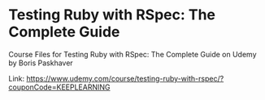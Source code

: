 # Testing Ruby with RSpec: The Complete Guide

Course Files for Testing Ruby with RSpec: The Complete Guide on Udemy by Boris Paskhaver

Link: https://www.udemy.com/course/testing-ruby-with-rspec/?couponCode=KEEPLEARNING